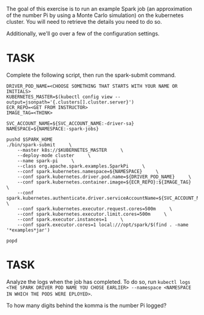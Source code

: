 The goal of this exercise is to run an example Spark job (an approximation of
the number Pi by using a Monte Carlo simulation) on the kubernetes cluster. You
will need to retrieve the details you need to do so.


Additionally, we'll go over a few of the configuration settings.

TASK
====
Complete the following script, then run the spark-submit command.


```
DRIVER_POD_NAME=<CHOOSE SOMETHING THAT STARTS WITH YOUR NAME OR INITIALS>
KUBERNETES_MASTER=$(kubectl config view --output=jsonpath='{.clusters[].cluster.server}')
ECR_REPO=<GET FROM INSTRUCTOR>
IMAGE_TAG=<THINK>

SVC_ACCOUNT_NAME=${SVC_ACCOUNT_NAME:-driver-sa}
NAMESPACE=${NAMESPACE:-spark-jobs}

pushd $SPARK_HOME
./bin/spark-submit     \
    --master k8s://$KUBERNETES_MASTER     \
    --deploy-mode cluster     \
    --name spark-pi     \
    --class org.apache.spark.examples.SparkPi     \
    --conf spark.kubernetes.namespace=${NAMESPACE}     \
    --conf spark.kubernetes.driver.pod.name=${DRIVER_POD_NAME}     \
    --conf spark.kubernetes.container.image=${ECR_REPO}:${IMAGE_TAG}     \
    --conf spark.kubernetes.authenticate.driver.serviceAccountName=${SVC_ACCOUNT_NAME}      \
    --conf spark.kubernetes.executor.request.cores=500m     \
    --conf spark.kubernetes.executor.limit.cores=500m     \
    --conf spark.executor.instances=1     \
    --conf spark.executor.cores=1 local:///opt/spark/$(find . -name '*examples*jar')

popd
```

TASK
====

Analyze the logs when the job has completed. To do so, run `kubectl logs <THE
SPARK DRIVER POD NAME YOU CHOSE EARLIER> --namespace <NAMESPACE IN WHICH THE
PODS WERE EPLOYED>`.

To how many digits behind the komma is the number Pi logged?
